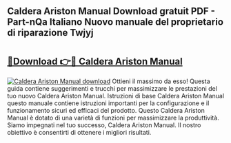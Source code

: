 ## Caldera Ariston Manual Download gratuit PDF - Part-nQa Italiano Nuovo manuale del proprietario di riparazione Twjyj

# <h2><a href="http://dffjtz.blite.top/?on=Caldera+Ariston+Manual">🔗Download 👉🔴 Caldera Ariston Manual</a></h2>

[![Caldera Ariston Manual download](https://i.imgur.com/lujVjoI.png)](http://dffjtz.blite.top/?on=Caldera+Ariston+Manual)
Ottieni il massimo da esso! Questa guida contiene suggerimenti e trucchi per massimizzare le prestazioni del tuo nuovo Caldera Ariston Manual. Istruzioni di base Caldera Ariston Manual questo manuale contiene istruzioni importanti per la configurazione e il funzionamento sicuri ed efficaci del prodotto. Questo Caldera Ariston Manual è dotato di una varietà di funzioni per massimizzare la produttività. Siamo impegnati nel tuo successo, Caldera Ariston Manual. Il nostro obiettivo è consentirti di ottenere i migliori risultati.
